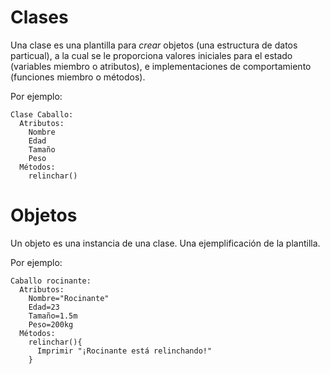 # Clases
Una clase es una plantilla para _crear_ objetos (una estructura de datos particual),
a la cual se le proporciona valores iniciales para el estado (variables miembro
o atributos), e implementaciones de comportamiento (funciones miembro o métodos).

Por ejemplo:

```
Clase Caballo:
  Atributos:
    Nombre
    Edad
    Tamaño
    Peso
  Métodos:
    relinchar()
```

# Objetos
Un objeto es una instancia de una clase. Una ejemplificación de la plantilla.

Por ejemplo:

```
Caballo rocinante:
  Atributos:
    Nombre="Rocinante"
    Edad=23
    Tamaño=1.5m
    Peso=200kg
  Métodos:
    relinchar(){
      Imprimir "¡Rocinante está relinchando!"
    }
```

